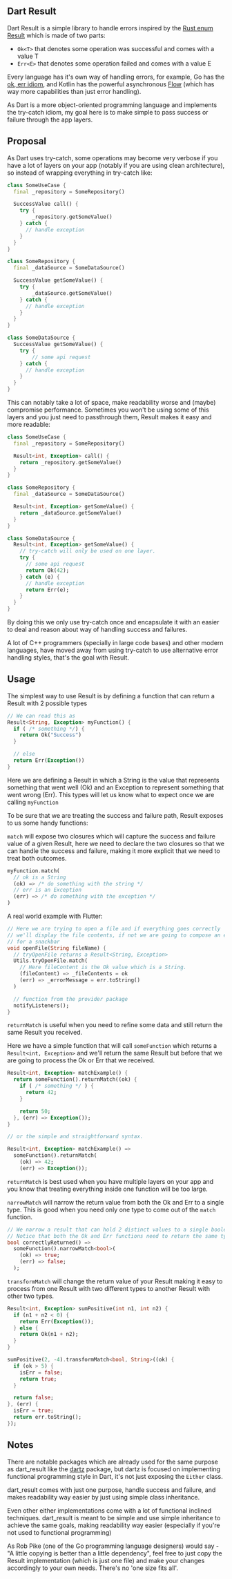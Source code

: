## Dart Result
Dart Result is a simple library to handle errors inspired by the [Rust enum Result](https://doc.rust-lang.org/std/result/) which is made of two parts:
- `Ok<T>` that denotes some operation was successful and comes with a value T
- `Err<E>` that denotes some operation failed and comes with a value E

Every language has it's own way of handling errors, for example, Go has the [ok, err idiom](https://go.dev/blog/error-handling-and-go), and Kotlin has the powerful asynchronous [Flow](https://kotlinlang.org/docs/flow.html#transparent-catch) (which has way more capabilities than just error handling).

As Dart is a more object-oriented programming language and implements the try-catch idiom, my goal here is to make simple to pass success or failure through the app layers.

## Proposal
As Dart uses try-catch, some operations may become very verbose if you have a lot of layers on your app (notably if you are using clean architecture), so instead of wrapping everything in try-catch like:

```dart
class SomeUseCase {
  final _repository = SomeRepository()

  SuccessValue call() {
    try {
        _repository.getSomeValue()
    } catch {
      // handle exception
    }
  }
}

class SomeRepository {
  final _dataSource = SomeDataSource()

  SuccessValue getSomeValue() {
    try {
        _dataSource.getSomeValue()
    } catch {
      // handle exception
    }
  }
}

class SomeDataSource {
  SuccessValue getSomeValue() {
    try {
        // some api request
    } catch {
      // handle exception
    }
  }
}
```

This can notably take a lot of space, make readability worse and (maybe) compromise performance. Sometimes you won't be using some of this layers and you just need to passthrough them, Result makes it easy and more readable:

```dart
class SomeUseCase {
  final _repository = SomeRepository()

  Result<int, Exception> call() {
    return _repository.getSomeValue()
  }
}

class SomeRepository {
  final _dataSource = SomeDataSource()

  Result<int, Exception> getSomeValue() {
    return _dataSource.getSomeValue()
  }
}

class SomeDataSource {
  Result<int, Exception> getSomeValue() {
    // try-catch will only be used on one layer.
    try {
      // some api request
      return Ok(42);
    } catch (e) {
      // handle exception
      return Err(e);
    }
  }
}
```

By doing this we only use try-catch once and encapsulate it with an easier to deal and reason about way of handling success and failures. 

A lot of C++ programmers (specially in large code bases) and other modern languages, have moved away from using try-catch to use alternative error handling styles, that's the goal with Result.

## Usage
The simplest way to use Result is by defining a function that can return a Result with 2 possible types

```dart
// We can read this as
Result<String, Exception> myFunction() {
  if ( /* something */) {
    return Ok("Success")
  }

  // else
  return Err(Exception())
}
```
Here we are defining a Result in which a String is the value that represents something that went well (Ok) and an Exception to represent something that went wrong (Err).
This types will let us know what to expect once we are calling `myFunction`

To be sure that we are treating the success and failure path, Result exposes to us some handy functions:

`match` will expose two closures which will capture the success and failure value of a given Result, here we need to declare the two closures so that we can handle the success and failure, making it more explicit that we need to treat both outcomes.

```dart
myFunction.match(
  // ok is a String
  (ok) => /* do something with the string */
  // err is an Exception
  (err) => /* do something with the exception */
)
```
A real world example with Flutter:

```dart
// Here we are trying to open a file and if everything goes correctly 
// we'll display the file contents, if not we are going to compose an error message
// for a snackbar
void openFile(String fileName) {
  // tryOpenFile returns a Result<String, Exception>
  Utils.tryOpenFile.match(
    // Here fileContent is the Ok value which is a String.
    (fileContent) => _fileContents = ok
    (err) => _errorMessage = err.toString()
  )

  // function from the provider package
  notifyListeners();
}
```

`returnMatch` is useful when you need to refine some data and still return the same Result you received.

Here we have a simple function that will call `someFunction` which returns a `Result<int, Exception>` and we'll return the same Result but before that we are going to process the Ok or Err that we received.
```dart
Result<int, Exception> matchExample() {
  return someFunction().returnMatch((ok) {
    if ( /* something */ ) {
      return 42;
    }

    return 50;
  }, (err) => Exception());
}

// or the simple and straightforward syntax.

Result<int, Exception> matchExample() =>
  someFunction().returnMatch(
    (ok) => 42;
    (err) => Exception());
```

`returnMatch` is best used when you have multiple layers on your app and you know that treating everything inside one function will be too large.


`narrowMatch` will narrow the return value from both the Ok and Err to a single type. This is good when you need only one type to come out of the `match` function.

```dart
// We narrow a result that can hold 2 distinct values to a single boolean.
// Notice that both the Ok and Err functions need to return the same type.
bool correctlyReturned() =>
  someFunction().narrowMatch<bool>(
    (ok) => true;
    (err) => false;
  );
```

`transformMatch` will change the return value of your Result making it easy to process from one Result with two different types to another Result with other two types.

```dart
Result<int, Exception> sumPositive(int n1, int n2) {
  if (n1 + n2 < 0) {
    return Err(Exception());
  } else {
    return Ok(n1 + n2);
  }
}

sumPositive(2, -4).transformMatch<bool, String>((ok) {
  if (ok > 5) {
    isErr = false;
    return true;
  }

  return false;
}, (err) {
  isErr = true;
  return err.toString();
});
```

## Notes
There are notable packages which are already used for the same purpose as dart_result like the [dartz](https://pub.dev/packages/dartz) package, but dartz is focused on implementing functional programming style in Dart, it's not just exposing the `Either` class. 

dart_result comes with just one purpose, handle success and failure, and makes readability way easier by just using simple class inheritance. 

Even other either implementations come with a lot of functional inclined techniques. dart_result is meant to be simple and use simple inheritance to achieve the same goals, making readability way easier (especially if you're not used to functional programming)

As Rob Pike (one of the Go programming language designers) would say - "A little copying is better than a little dependency", feel free to just copy the Result implementation (which is just one file) and make your changes accordingly to your own needs. There's no 'one size fits all'.
